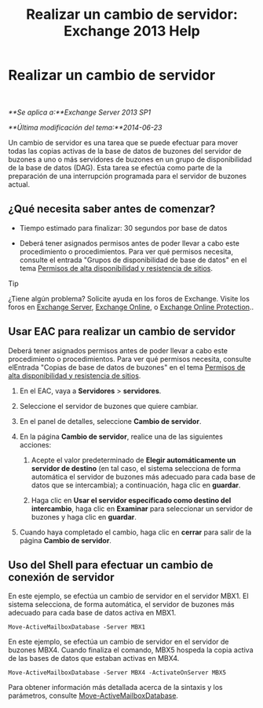 ﻿---
title: 'Realizar un cambio de servidor: Exchange 2013 Help'
TOCTitle: Realizar un cambio de servidor
ms:assetid: ffcefd56-b0a0-4229-9011-fff4197b7c74
ms:mtpsurl: https://technet.microsoft.com/es-es/library/Dd298187(v=EXCHG.150)
ms:contentKeyID: 62523851
ms.date: 05/22/2018
mtps_version: v=EXCHG.150
ms.translationtype: MT
---

# Realizar un cambio de servidor

 

_**Se aplica a:**Exchange Server 2013 SP1_

_**Última modificación del tema:**2014-06-23_

Un cambio de servidor es una tarea que se puede efectuar para mover todas las copias activas de la base de datos de buzones del servidor de buzones a uno o más servidores de buzones en un grupo de disponibilidad de la base de datos (DAG). Esta tarea se efectúa como parte de la preparación de una interrupción programada para el servidor de buzones actual.

## ¿Qué necesita saber antes de comenzar?

  - Tiempo estimado para finalizar: 30 segundos por base de datos

  - Deberá tener asignados permisos antes de poder llevar a cabo este procedimiento o procedimientos. Para ver qué permisos necesita, consulte el entrada "Grupos de disponibilidad de base de datos" en el tema [Permisos de alta disponibilidad y resistencia de sitios](high-availability-and-site-resilience-permissions-exchange-2013-help.md).


> [!TIP]
> ¿Tiene algún problema? Solicite ayuda en los foros de Exchange. Visite los foros en <A href="https://go.microsoft.com/fwlink/p/?linkid=60612">Exchange Server</A>, <A href="https://go.microsoft.com/fwlink/p/?linkid=267542">Exchange Online</A>, o <A href="https://go.microsoft.com/fwlink/p/?linkid=285351">Exchange Online Protection</A>..



## Usar EAC para realizar un cambio de servidor

Deberá tener asignados permisos antes de poder llevar a cabo este procedimiento o procedimientos. Para ver qué permisos necesita, consulte elEntrada "Copias de base de datos de buzones" en el tema [Permisos de alta disponibilidad y resistencia de sitios](high-availability-and-site-resilience-permissions-exchange-2013-help.md).

1.  En el EAC, vaya a **Servidores** \> **servidores**.

2.  Seleccione el servidor de buzones que quiere cambiar.

3.  En el panel de detalles, seleccione **Cambio de servidor**.

4.  En la página **Cambio de servidor**, realice una de las siguientes acciones:
    
    1.  Acepte el valor predeterminado de **Elegir automáticamente un servidor de destino** (en tal caso, el sistema selecciona de forma automática el servidor de buzones más adecuado para cada base de datos que se intercambia); a continuación, haga clic en **guardar**.
    
    2.  Haga clic en **Usar el servidor especificado como destino del intercambio**, haga clic en **Examinar** para seleccionar un servidor de buzones y haga clic en **guardar**.

5.  Cuando haya completado el cambio, haga clic en **cerrar** para salir de la página **Cambio de servidor**.

## Uso del Shell para efectuar un cambio de conexión de servidor

En este ejemplo, se efectúa un cambio de servidor en el servidor MBX1. El sistema selecciona, de forma automática, el servidor de buzones más adecuado para cada base de datos activa en MBX1.

    Move-ActiveMailboxDatabase -Server MBX1

En este ejemplo, se efectúa un cambio de servidor en el servidor de buzones MBX4. Cuando finaliza el comando, MBX5 hospeda la copia activa de las bases de datos que estaban activas en MBX4.

    Move-ActiveMailboxDatabase -Server MBX4 -ActivateOnServer MBX5

Para obtener información más detallada acerca de la sintaxis y los parámetros, consulte [Move-ActiveMailboxDatabase](https://technet.microsoft.com/es-es/library/dd298068\(v=exchg.150\)).

